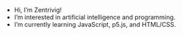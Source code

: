 - Hi, I’m Zentrivig!
- I’m interested in artificial intelligence and programming.
- I’m currently learning JavaScript, p5.js, and HTML/CSS.
